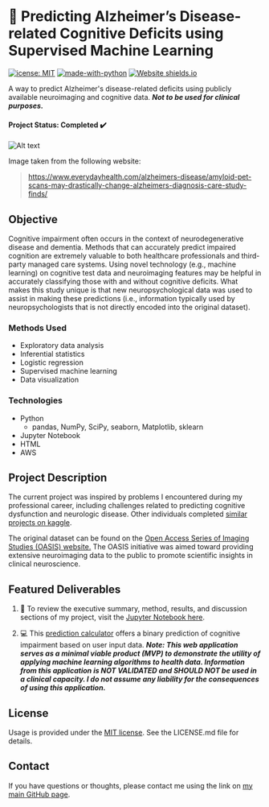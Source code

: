 # 🧠 Predicting Alzheimer’s Disease-related Cognitive Deficits using Supervised Machine Learning

[![icense: MIT](https://img.shields.io/badge/License-MIT-informational.svg)](https://opensource.org/licenses/MIT) [![made-with-python](https://img.shields.io/badge/python-v3.7-orange)](https://www.python.org/) [![Website shields.io](https://img.shields.io/website-up-down-green-red/http/shields.io.svg)](http://shields.io/)

A way to predict Alzheimer's disease-related deficits using publicly available neuroimaging and cognitive data.
***Not to be used for clinical purposes.***

#### Project Status: Completed ✔️

![Alt text](https://images.everydayhealth.com/images/senior-health/alzheimers-disease/amyloid-pet-imaging-for-alzheimers-diagnosis-722x406.jpg?w=1110)


Image taken from the following website:
> https://www.everydayhealth.com/alzheimers-disease/amyloid-pet-scans-may-drastically-change-alzheimers-diagnosis-care-study-finds/

## Objective
Cognitive impairment often occurs in the context of neurodegenerative disease and dementia. Methods that can accurately predict impaired cognition are extremely valuable to both healthcare professionals and third-party managed care systems. Using novel technology (e.g., machine learning) on cognitive test data and neuroimaging features may be helpful in accurately classifying those with and without cognitive deficits. What makes this study unique is that new neuropsychological data was used to assist in making these predictions (i.e., information typically used by neuropsychologists that is not directly encoded into the original dataset).

### Methods Used
* Exploratory data analysis
* Inferential statistics
* Logistic regression
* Supervised machine learning
* Data visualization

### Technologies
* Python
  * pandas, NumPy, SciPy, seaborn, Matplotlib, sklearn
* Jupyter Notebook
* HTML
* AWS

## Project Description
The current project was inspired by problems I encountered during my professional career, including challenges related to predicting cognitive dysfunction and neurologic disease. Other individuals completed [similar projects on kaggle](https://www.kaggle.com/jboysen/mri-and-alzheimers). 

The original dataset can be found on the [Open Access Series of Imaging Studies (OASIS) website.](http://www.oasis-brains.org/) The OASIS initiative was aimed toward providing extensive neuroimaging data to the public to promote scientific insights in clinical neuroscience.

## Featured Deliverables

1. 📄 To review the executive summary, method, results, and discussion sections of my project, visit the [Jupyter Notebook here](https://github.com/kkphd/MMSE/blob/master/Predicting-Cognitive-Impairment-KK-2020.ipynb).

2. 💻 This [prediction calculator](http://predictadkkphd-env.eba-2z3rehiz.us-east-1.elasticbeanstalk.com/) offers a binary prediction of cognitive impairment based on user input data.
***Note: This web application serves as a minimal viable product (MVP) to demonstrate the utility of applying machine learning algorithms to health data. Information from this application is NOT VALIDATED and SHOULD NOT be used in a clinical capacity. I do not assume any liability for the consequences of using this application.***

## License
Usage is provided under the [MIT license](https://en.wikipedia.org/wiki/MIT_License). See the LICENSE.md file for details.

## Contact
If you have questions or thoughts, please contact me using the link on [my  main GitHub page](https://github.com/kkphd).
